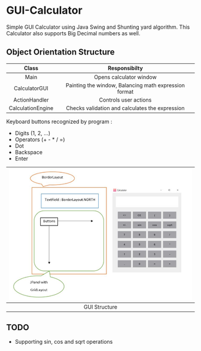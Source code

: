 # GUI-Calculator

Simple GUI Calculator using Java Swing and Shunting yard algorithm.
This Calculator also supports Big Decimal numbers as well.

## Object Orientation Structure

| Class | Responsibilty |
| :-: | :-: |
| Main | Opens calculator window |
| CalculatorGUI | Painting the window, Balancing math expression format |
| ActionHandler | Controls user actions |
| CalculationEngine | Checks validation and calculates the expression |

Keyboard buttons recognized by program :
  - Digits (1, 2, ...)
  - Operators (+ - * / =)
  - Dot
  - Backspace
  - Enter

| ![](image/Structure.JPG) |
| :-: |
| GUI Structure |

## TODO
  - Supporting sin, cos and sqrt operations
